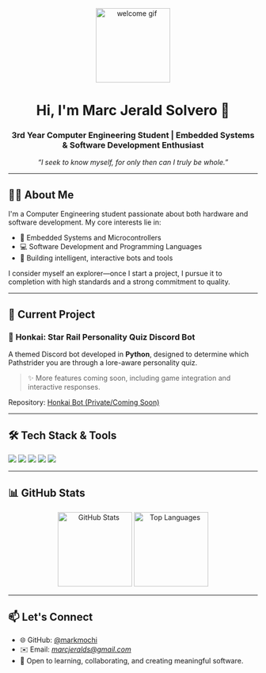 <div align="center">
  <img height="150" src="https://media1.tenor.com/m/ghqqHGks_bsAAAAC/phainon-phainon-hsr.gif" alt="welcome gif" />
</div>

<h1 align="center">Hi, I'm Marc Jerald Solvero 👋</h1>
<h3 align="center">3rd Year Computer Engineering Student | Embedded Systems & Software Development Enthusiast</h3>

<p align="center">
  <em>“I seek to know myself, for only then can I truly be whole.”</em>
</p>

---

## 👨‍💻 About Me

I'm a Computer Engineering student passionate about both hardware and software development. My core interests lie in:

- 🔧 Embedded Systems and Microcontrollers  
- 💻 Software Development and Programming Languages  
- 🤖 Building intelligent, interactive bots and tools

I consider myself an explorer—once I start a project, I pursue it to completion with high standards and a strong commitment to quality.

---

## 🚀 Current Project

### 🧭 **Honkai: Star Rail Personality Quiz Discord Bot**
A themed Discord bot developed in **Python**, designed to determine which Pathstrider you are through a lore-aware personality quiz.

> ✨ More features coming soon, including game integration and interactive responses.

Repository: [Honkai Bot (Private/Coming Soon)](https://github.com/markmochi)

---

## 🛠️ Tech Stack & Tools

<p align="left">
  <img src="https://img.shields.io/badge/Python-3776AB?style=for-the-badge&logo=python&logoColor=white"/>
  <img src="https://img.shields.io/badge/C/C++-00599C?style=for-the-badge&logo=cplusplus&logoColor=white"/>
  <img src="https://img.shields.io/badge/Arduino-00979D?style=for-the-badge&logo=arduino&logoColor=white"/>
  <img src="https://img.shields.io/badge/Discord.js-5865F2?style=for-the-badge&logo=discord&logoColor=white"/>
  <img src="https://img.shields.io/badge/Replit-DD1200?style=for-the-badge&logo=replit&logoColor=white"/>
</p>

---

## 📊 GitHub Stats

<p align="center">
  <img src="https://github-readme-stats.vercel.app/api?username=markmochi&show_icons=true&theme=github_dark&hide_title=true" alt="GitHub Stats" height="150"/>
  <img src="https://github-readme-stats.vercel.app/api/top-langs/?username=markmochi&layout=compact&theme=github_dark&hide_title=true" alt="Top Languages" height="150"/>
</p>

---

## 📫 Let's Connect

- 🌐 GitHub: [@markmochi](https://github.com/markmochi)
- ✉️ Email: *marcjeralds@gmail.com*
- 🤝 Open to learning, collaborating, and creating meaningful software.




